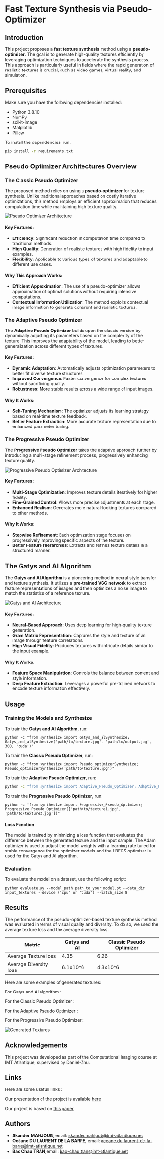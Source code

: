 # Fast Texture Synthesis via Pseudo-Optimizer

## Introduction

This project proposes a **fast texture synthesis** method using a **pseudo-optimizer**. The goal is to generate high-quality textures efficiently by leveraging optimization techniques to accelerate the synthesis process. This approach is particularly useful in fields where the rapid generation of realistic textures is crucial, such as video games, virtual reality, and simulation.

## Prerequisites

Make sure you have the following dependencies installed:

- Python 3.8.10
- NumPy
- scikit-image
- Matplotlib
- Pillow

To install the dependencies, run:

```bash
pip install -r requirements.txt
```
## Pseudo Optimizer Architectures Overview

### The Classic Pseudo Optimizer

The proposed method relies on using a **pseudo-optimizer** for texture synthesis. Unlike traditional approaches based on costly iterative optimizations, this method employs an efficient approximation that reduces computation time while maintaining high texture quality.

![Pseudo Optimizer Architecture](pictures/pseudoOptimizer.png)

#### Key Features:

- **Efficiency**: Significant reduction in computation time compared to traditional methods.
- **High Quality**: Generation of realistic textures with high fidelity to input examples.
- **Flexibility**: Applicable to various types of textures and adaptable to different use cases.

#### Why This Approach Works:

- **Efficient Approximation**: The use of a pseudo-optimizer allows approximation of optimal solutions without requiring intensive computations.
- **Contextual Information Utilization**: The method exploits contextual image information to generate coherent and realistic textures.

### The Adaptive Pseudo Optimizer

The **Adaptive Pseudo Optimizer** builds upon the classic version by dynamically adjusting its parameters based on the complexity of the texture. This improves the adaptability of the model, leading to better generalization across different types of textures.

#### Key Features:
- **Dynamic Adaptation**: Automatically adjusts optimization parameters to better fit diverse texture structures.
- **Improved Convergence**: Faster convergence for complex textures without sacrificing quality.
- **Robustness**: More stable results across a wide range of input images.

#### Why It Works:
- **Self-Tuning Mechanism**: The optimizer adjusts its learning strategy based on real-time texture feedback.
- **Better Feature Extraction**: More accurate texture representation due to enhanced parameter tuning.

### The Progressive Pseudo Optimizer

The **Progressive Pseudo Optimizer** takes the adaptive approach further by introducing a multi-stage refinement process, progressively enhancing texture quality.

![Progressive Pseudo Optimizer Architecture](pictures/propo.png)

#### Key Features:
- **Multi-Stage Optimization**: Improves texture details iteratively for higher fidelity.
- **Fine-Grained Control**: Allows more precise adjustments at each stage.
- **Enhanced Realism**: Generates more natural-looking textures compared to other methods.

#### Why It Works:
- **Stepwise Refinement**: Each optimization stage focuses on progressively improving specific aspects of the texture.
- **Better Feature Hierarchies**: Extracts and refines texture details in a structured manner.

## The Gatys and Al Algorithm

The **Gatys and Al Algorithm** is a pioneering method in neural style transfer and texture synthesis. It utilizes a **pre-trained VGG network** to extract feature representations of images and then optimizes a noise image to match the statistics of a reference texture.

![Gatys and Al Architecture](pictures/gatys.png)


#### Key Features:
- **Neural-Based Approach**: Uses deep learning for high-quality texture generation.
- **Gram Matrix Representation**: Captures the style and texture of an image through feature correlations.
- **High Visual Fidelity**: Produces textures with intricate details similar to the input example.

#### Why It Works:
- **Feature Space Manipulation**: Controls the balance between content and style information.
- **Deep Feature Extraction**: Leverages a powerful pre-trained network to encode texture information effectively.

## Usage

### Training the Models and Synthesize
To train the **Gatys and Al Algorithm**, run:

```
python -c "from synthesize import Gatys_and_alSynthesize; Gatys_and_alSynthesize('path/to/texture.jpg', 'path/to/output.jpg', 300, 'cuda')"
```

To train the **Classic Pseudo Optimizer**, run:

```
python -c "from synthesize import Pseudo_optimizerSynthesize; Pseudo_optimizerSynthesize('path/to/texture.jpg')"
```

To train the **Adaptive Pseudo Optimizer**, run:

```bash
python -c "from synthesize import Adaptive_Pseudo_Optimizer; Adaptive_Pseudo_Optimizer(['path/to/texture1.jpg', 'path/to/texture2.jpg'])"
```

To train the **Progressive Pseudo Optimizer**, run:

```
python -c "from synthesize import Progressive_Pseudo_Optimizer; Progressive_Pseudo_Optimizer(['path/to/texture1.jpg', 'path/to/texture2.jpg'])"
```

#### Loss Function

The model is trained by minimizing a loss function that evaluates the difference between the generated texture and the input sample. The Adam optimizer is used to adjust the model weights with a learning rate tuned for stable convergence for the optimizer models and the LBFGS optimizer is used for the Gatys and Al algorithm.

### Evaluation

To evaluate the model on a dataset, use the following script:

```
python evaluate.py --model_path path_to_your_model.pt --data_dir input_textures --device ("cpu" or "cuda") --batch_size 8
```

## Results

The performance of the pseudo-optimizer-based texture synthesis method was evaluated in terms of visual quality and diversity. To do so, we used the average texture loss and the average diversity loss.

| Metric                | Gatys and Al        | Classic Pseudo Optimizer| 
| --------------------- | ------------------ |------------------ |
| Average Texture loss        | 4.35          | 6.26 |
| Average Diversity loss |6.1x10^6             | 4.3x10^6|

Here are some examples of generated textures:

For Gatys and Al algorithm : 

For the Classic Pseudo Optimizer :

For the Adaptive Pseudo Optimizer : 

For the Progressive Pseudo Optimizer :

![Generated Textures](images/generated_textures.png)

## Acknowledgements

This project was developed as part of the Computational Imaging course at IMT Atlantique, supervised by Daniel-Zhu.

## Links
Here are some usefull links :

Our presentation of the project is available [here](https://www.canva.com/design/DAGiuT4c1VE/1s8dMtq2PBPg2NaRC1B28w/edit)

Our project is based on [this paper](https://openaccess.thecvf.com/content_CVPR_2020/papers/Shi_Fast_Texture_Synthesis_via_Pseudo_Optimizer_CVPR_2020_paper.pdf)

## Authors

- **Skander MAHJOUB**, email: skander.mahjoub@imt-atlantique.net
- **Océane DU LAURENT DE LA BARRE**, email: oceane.du-laurent-de-la-barre@imt-atlantique.net
- **Bao Chau TRAN**,email: bao-chau.tran@imt-atlantique.net
